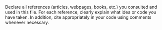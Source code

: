 Declare all references (articles, webpages, books, etc.) you consulted and used in this
file. For each reference, clearly explain what idea or code you have taken. In addition,
cite appropriately in your code using comments whenever necessary.